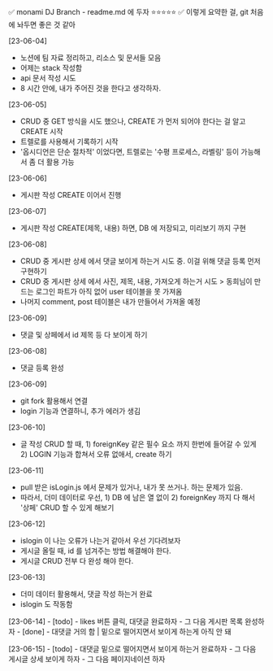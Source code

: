 ✅ monami DJ Branch - readme.md 에 두자 ⭐⭐⭐⭐⭐ 
✅ 이렇게 요약한 걸, git 처음에 놔두면 좋은 것 같아 

[23-06-04]
- 노션에 팀 자료 정리하고, 리소스 및 문서들 모음
- 어제는 stack 작성함
- api 문서 작성 시도
- 8 시간 안에, 내가 주어진 것을 한다고 생각하자. 

[23-06-05]
- CRUD 중 GET 방식을 시도 했으나, CREATE 가 먼저 되어야 한다는 걸 알고 CREATE 시작
- 트렐로를 사용해서 기록하기 시작
- '옵시디언은 단순 절차적' 이었다면, 트렐로는 '수평 프로세스, 라벨링' 등이 가능해서 좀 더 활용 가능 

[23-06-06]
- 게시판 작성 CREATE 이어서 진행

[23-06-07]
- 게시판 작성 CREATE(제목, 내용) 하면, DB 에 저장되고, 미리보기 까지 구현

[23-06-08]
- CRUD 중 게시판 상세 에서 댓글 보이게 하는거 시도 중. 이걸 위해 댓글 등록 먼저 구현하기 
- CRUD 중 게시판 상세 에서 사진, 제목, 내용, 가져오게 하는거 시도 > 동희님이 만드는 로그인 파트가 아직 없어 user 테이블을 못 가져옴 
- 나머지 comment, post 테이블은 내가 만들어서 가져올 예정

[23-06-09]
- 댓글 및 상페에서 id 제목 등 다 보이게 하기

[23-06-08]
- 댓글 등록 완성 

[23-06-09]
- git fork 활용해서 연결 
- login 기능과 연결하니, 추가 에러가 생김 

[23-06-10] 
- 글 작성 CRUD 할 때, 1) foreignKey 같은 필수 요소 까지 한번에 들어갈 수 있게 2) LOGIN 기능과 합쳐서 오류 없애서, create 하기 

[23-06-11]
- pull 받은 isLogin.js 에서 문제가 있거나, 내가 못 쓰거나. 하는 문제가 있음. 
- 따라서, 더미 데이터로 우선, 1) DB 에 남은 열 없이 2) foreignKey 까지 다 해서 '상페' CRUD 할 수 있게 해보기

[23-06-12]
- islogin 이 나는 오류가 나는거 같아서 우선 기다려보자 
- 게시글 올릴 때, id 를 넘겨주는 방법 해결해야 한다. 
- 게시글 CRUD 전부 다 완성 해야 한다. 

[23-06-13]
- 더미 데이터 활용해서, 댓글 작성 하는거 완료
- islogin 도 작동함

[23-06-14]
    - [todo]
        - likes 버튼 클릭, 대댓글 완료하자 
        - 그 다음 게시판 목록 완성하자 
    - [done]
        - 대댓글 거의 함 | 밑으로 떨어지면서 보이게 하는게 아직 안 돼

[23-06-15]
    - [todo]
        - 대댓글 밑으로 떨어지면서 보이게 하는거 완료하자 
        - 그 다음 게시글 상세 보이게 하자 
        - 그 다음 페이지네이션 하자 